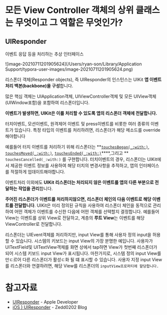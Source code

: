 # 모든 View Controller 객체의 상위 클래스는 무엇이고 그 역할은 무엇인가?

## UIResponder

이벤트 응답 등을 처리하는 추상 인터페이스

![image-20210711201905624](/Users/ryan-son/Library/Application Support/typora-user-images/image-20210711201905624.png)

리스폰더 객체(Responder objects), 즉 UIResponder의 인스턴스는 UIKit **앱 이벤트 처리 백본(backbone)을 구성**합니다. 

많은 핵심 객체는 UIApplication객체, UIViewController객체 및 모든 UIView객체(UIWindow포함)을 포함하여 리스폰더입니다. 

**이벤트가 발생하면, UIKit은 이를 처리할 수 있도록 앱의 리스폰더 객체에 전달합니다.** 

터치이벤트, 모션이벤트, 원격제어 이벤트 및 press이벤트를 비롯한 여러 종류의 이벤트가 있습니다. 특정 타입의 이벤트를 처리하려면, 리스폰더가 해당 메소드를 override해야합니다

예를들어 터치 이벤트를 처리하기 위해 리스폰더는 **[`touchesBegan(_:with:)`](https://developer.apple.com/documentation/uikit/uiresponder/1621142-touchesbegan), [`touchesMoved(_:with:)`](https://developer.apple.com/documentation/uikit/uiresponder/1621107-touchesmoved), [`touchesEnded(_:with:)`](https://developer.apple.com/documentation/uikit/uiresponder/1621084-touchesended)****,그리고 ** `touchesCancelled(_:with:)` 를 구현합니다. 터치이벤트의 경우, 리스폰더는 UIKit에서 제공한 이벤트 정보를 사용하여 해당 터치의 변경사항을 추적하고, 앱의 인터페이스를 적절하게 업데이트해야합니다.

이벤트처리 이외에도 **UIKit 리스폰더는 처리되지 않은 이벤트를 앱의 다른 부분으로 전달하는 작업을 관리**합니다. 

**주어진 리스폰더가 이벤트를 처리하지않으면, 리스폰더 체인의 다음 이벤트로 해당 이벤트를 전달합니다**. UIKit은 미리 정의된 규칙을 사용하여 리스폰더 체인을 동적으로 관리하여 어떤 객체가 이벤트를 수신한 다음에 어떤 객체를 선택할지 결정합니다. 예를들어 View는 이벤트를 상위 View로 전달하고, 계층의 **루트 View**는 이벤트를 해당 ViewController로 전달합니다. 

리스폰더는 UIEvent객체를 처리하지만, input View를 통해 사용자 정의 input을 허용 할 수 있습니다. 시스템의 키보드는 input View의 가장 분명한 예입니다. 사용자가 UITextField및 UITextView객체를 화면 상에서 tap하면 View가 첫번쨰 리스폰더가 되어 시스템 키보드 input View가 표시됩니다. 마찬가지로, 시스템 정의 input View를  만ㄷ르어 다른 리스폰더가 활성ㄷ화 될 떄 표시할 수 있습니다. 사용자 지정 input View를 리스폰더와 연결하려면, 해당 View를 리스폰더의 `inputView프로퍼티에 할당합니다.`

# 참고자료

- [UIResponder](https://developer.apple.com/documentation/uikit/uiresponder) - Apple Developer
- [iOS ) UIResponder](https://zeddios.tistory.com/538) - Zedd0202 Blog